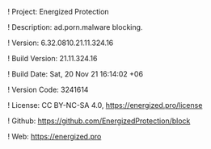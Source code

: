 ! Project: Energized Protection

! Description: ad.porn.malware blocking.

! Version: 6.32.0810.21.11.324.16

! Build Version: 21.11.324.16

! Build Date: Sat, 20 Nov 21 16:14:02 +06

! Version Code: 3241614

! License: CC BY-NC-SA 4.0, https://energized.pro/license

! Github: https://github.com/EnergizedProtection/block

! Web: https://energized.pro
